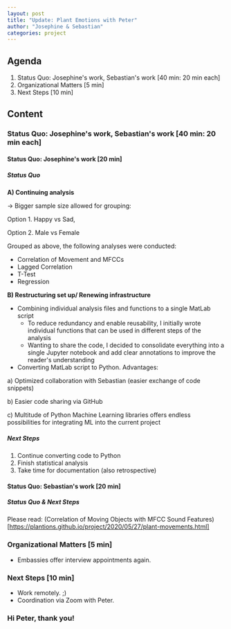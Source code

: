 ```yaml
---
layout: post
title: "Update: Plant Emotions with Peter"
author: "Josephine & Sebastian"
categories: project
---
```


## Agenda

1. Status Quo: Josephine's work, Sebastian's work  [40 min: 20 min each]
3. Organizational Matters [5 min]
4. Next Steps [10 min]

## Content

### Status Quo: Josephine's work, Sebastian's work  [40 min: 20 min each]

#### Status Quo: Josephine's work [20 min]

##### Status Quo
**A) Continuing analysis**

-> Bigger sample size allowed for grouping:

   Option 1. Happy vs Sad,

   Option 2. Male vs Female

Grouped as above, the following analyses were conducted:

- Correlation of Movement and MFCCs
- Lagged Correlation
- T-Test
- Regression


**B) Restructuring set up/ Renewing infrastructure**

- Combining individual analysis files and functions to a single MatLab script
    - To reduce redundancy and enable reusability, I initially wrote individual functions that can be used in different steps
      of the analysis
    - Wanting to share the code, I decided to consolidate everything into a single Jupyter notebook and add clear annotations
      to improve the reader's understanding   
- Converting MatLab script to Python. Advantages:

a) Optimized collaboration with Sebastian (easier exchange of code snippets)

b) Easier code sharing via GitHub

c) Multitude of Python Machine Learning libraries offers endless possibilities for integrating ML into the current project

##### Next Steps

1. Continue converting code to Python
2. Finish statistical analysis
3. Take time for documentation (also retrospective)

#### Status Quo: Sebastian's work [20 min]

##### Status Quo & Next Steps

Please read: (Correlation of Moving Objects with MFCC Sound Features)[https://plantions.github.io/project/2020/05/27/plant-movements.html]

### Organizational Matters [5 min]
- Embassies offer interview appointments again.

### Next Steps [10 min]
- Work remotely. ;)
- Coordination via Zoom with Peter.

### Hi Peter, thank you!
